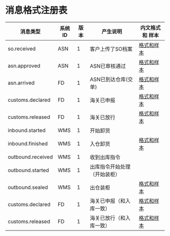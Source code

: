 # 消息格式注册表

| 消息类型          | 系统ID | 版本 | 产生说明                     | 内文格式 和 样本                         |
|-------------------|--------|------|------------------------------|------------------------------------------|
| so.received       | ASN    | 1    | 客户上传了SO档案             | [格式和样本](asn.approved/readme.md)      |
| asn.approved      | ASN    | 1    | ASN已审核通过                | [格式和样本](esb/asn.approved/readme.md)     |
| asn.arrived       | FD     | 1    | ASN已到达仓库(交单)          | [格式和样本](esb/asn.arrived/readme.md)      |
| customs.declared  | FD     | 1    | 海关已申报                   | [格式和样本](esb/customs.declared/readme.md) |
| customs.released  | FD     | 1    | 海关已放行                   | [格式和样本](esb/customs.released/readme.md) |
| inbound.started   | WMS    | 1    | 开始卸货                     |                                          |
| inbound.finished  | WMS    | 1    | 入仓卸货                     | [格式和样本](esb/inbound.finished.md)  |
| outbound.received | WMS    | 1    | 收到出库指令                 |                                          |
| outbound.started  | WMS    | 1    | 出库指令开始处理（开始装柜） |                                          |
| outbound.sealed   | WMS    | 1    | 出仓装柜                    | [格式和样本](esb/outbound.sealed.md)  |
| customs.declared  | FD     | 1    | 海关已申报（和入库一致）     | [格式和样本](esb/customs.declared/readme.md) |
| customs.released  | FD     | 1    | 海关已放行（和入库一致）     | [格式和样本](esb/customs.released/readme.md) |
